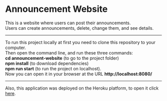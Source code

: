 # **Announcement Website**
 
This is a website where users can post their announcements.<br/> 
Users can create announcements, delete, change them, and see details.
___
To run this project locally at first you need to clone this repository to your computer.<br/>
Then open the command line, and run these three commands:<br/> 
**cd announcement-website** (to go to the project folder)<br/>
**npm install** (to download dependencies)<br/>
**npm run start** (to run the project on localhost).<br/> 
Now you can open it in your browser at the URL **http://localhost:8080/**
___
Also, this application was deployed on the Heroku platform, to open it click [here](https://announcement-website-task.herokuapp.com/).
